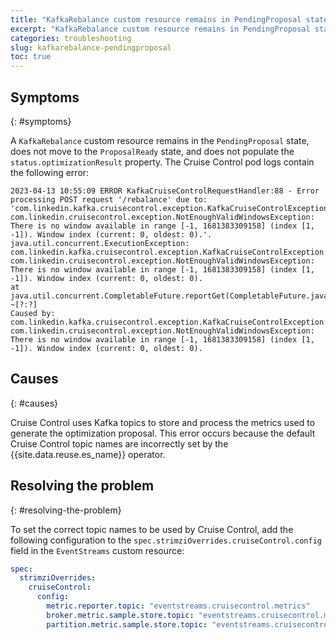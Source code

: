 ```yaml
---
title: "KafkaRebalance custom resource remains in PendingProposal state"
excerpt: "KafkaRebalance custom resource remains in PendingProposal state due to incorrect Cruise Control topic configuration."
categories: troubleshooting
slug: kafkarebalance-pendingproposal
toc: true
---
```


## Symptoms
{: #symptoms}

A `KafkaRebalance` custom resource remains in the `PendingProposal` state, does not move to the `ProposalReady` state, and does not populate the `status.optimizationResult` property. The Cruise Control pod logs contain the following error:

```shell
2023-04-13 10:55:09 ERROR KafkaCruiseControlRequestHandler:88 - Error processing POST request '/rebalance' due to: 
'com.linkedin.kafka.cruisecontrol.exception.KafkaCruiseControlException: com.linkedin.cruisecontrol.exception.NotEnoughValidWindowsException: 
There is no window available in range [-1, 1681383309158] (index [1, -1]). Window index (current: 0, oldest: 0).'.
java.util.concurrent.ExecutionException: com.linkedin.kafka.cruisecontrol.exception.KafkaCruiseControlException: 
com.linkedin.cruisecontrol.exception.NotEnoughValidWindowsException: 
There is no window available in range [-1, 1681383309158] (index [1, -1]). Window index (current: 0, oldest: 0).
at java.util.concurrent.CompletableFuture.reportGet(CompletableFuture.java:396) ~[?:?]
Caused by: com.linkedin.kafka.cruisecontrol.exception.KafkaCruiseControlException: com.linkedin.cruisecontrol.exception.NotEnoughValidWindowsException:
There is no window available in range [-1, 1681383309158] (index [1, -1]). Window index (current: 0, oldest: 0).

```

## Causes
{: #causes}

Cruise Control uses Kafka topics to store and process the metrics used to generate the optimization proposal. This error occurs because the default Cruise Control topic names are incorrectly set by the {{site.data.reuse.es_name}} operator.

## Resolving the problem
{: #resolving-the-problem}

To set the correct topic names to be used by Cruise Control, add the following configuration to the `spec.strimziOverrides.cruiseControl.config` field in the `EventStreams` custom resource:

```yaml
spec:
  strimziOverrides:
    cruiseControl:
      config:
        metric.reporter.topic: "eventstreams.cruisecontrol.metrics"
        broker.metric.sample.store.topic: "eventstreams.cruisecontrol.modeltrainingsamples"
        partition.metric.sample.store.topic: "eventstreams.cruisecontrol.partitionmetricsamples"
```

